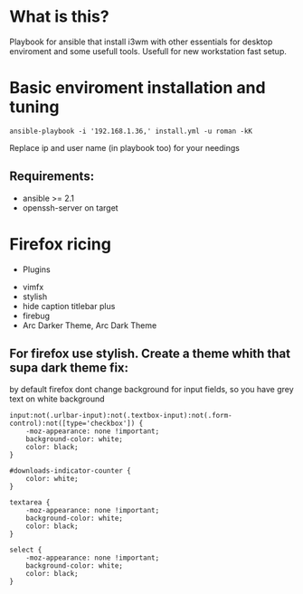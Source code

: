 # What is this?
Playbook for ansible that install i3wm with other essentials for desktop enviroment and some usefull tools.
Usefull for new workstation fast setup.

# Basic enviroment installation and tuning
```
ansible-playbook -i '192.168.1.36,' install.yml -u roman -kK
```
Replace ip and user name (in playbook too) for your needings
## Requirements:
 - ansible >= 2.1
 - openssh-server on target

# Firefox ricing
 - Plugins
  * vimfx
  * stylish
  * hide caption titlebar plus 
  * firebug 
  * Arc Darker Theme, Arc Dark Theme

## For firefox use stylish. Create a theme whith that supa dark theme fix:
by default firefox dont change background for input fields, so you have grey text on white background
```
input:not(.urlbar-input):not(.textbox-input):not(.form-control):not([type='checkbox']) {
    -moz-appearance: none !important;
    background-color: white;
    color: black;
}

#downloads-indicator-counter {
    color: white;
}

textarea {
    -moz-appearance: none !important;
    background-color: white;
    color: black;
}

select {
    -moz-appearance: none !important;
    background-color: white;
    color: black;
}
```
